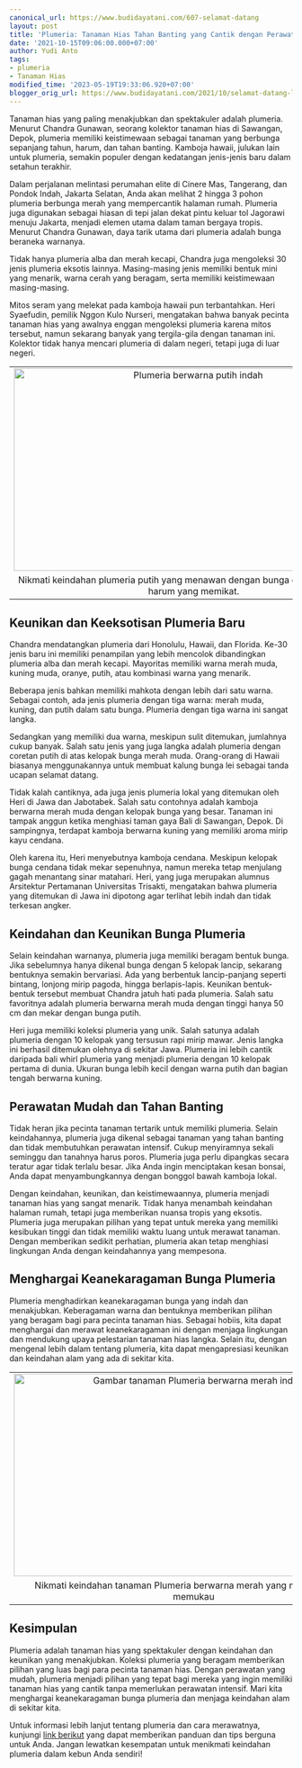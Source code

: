 ```yaml
---
canonical_url: https://www.budidayatani.com/607-selamat-datang
layout: post
title: 'Plumeria: Tanaman Hias Tahan Banting yang Cantik dengan Perawatan Mudah!'
date: '2021-10-15T09:06:00.000+07:00'
author: Yudi Anto
tags:
- plumeria
- Tanaman Hias
modified_time: '2023-05-19T19:33:06.920+07:00'
blogger_orig_url: https://www.budidayatani.com/2021/10/selamat-datang-lei-teranyar.html
---
```


<p>Tanaman hias yang paling menakjubkan dan spektakuler adalah plumeria. Menurut Chandra Gunawan, seorang kolektor tanaman hias di Sawangan, Depok, plumeria memiliki keistimewaan sebagai tanaman yang berbunga sepanjang tahun, harum, dan tahan banting. Kamboja hawaii, julukan lain untuk plumeria, semakin populer dengan kedatangan jenis-jenis baru dalam setahun terakhir.</p><p>Dalam perjalanan melintasi perumahan elite di Cinere Mas, Tangerang, dan Pondok Indah, Jakarta Selatan, Anda akan melihat 2 hingga 3 pohon plumeria berbunga merah yang mempercantik halaman rumah. Plumeria juga digunakan sebagai hiasan di tepi jalan dekat pintu keluar tol Jagorawi menuju Jakarta, menjadi elemen utama dalam taman bergaya tropis. Menurut Chandra Gunawan, daya tarik utama dari plumeria adalah bunga beraneka warnanya.</p><p>Tidak hanya plumeria alba dan merah kecapi, Chandra juga mengoleksi 30 jenis plumeria eksotis lainnya. Masing-masing jenis memiliki bentuk mini yang menarik, warna cerah yang beragam, serta memiliki keistimewaan masing-masing.</p><p>Mitos seram yang melekat pada kamboja hawaii pun terbantahkan. Heri Syaefudin, pemilik Nggon Kulo Nurseri, mengatakan bahwa banyak pecinta tanaman hias yang awalnya enggan mengoleksi plumeria karena mitos tersebut, namun sekarang banyak yang tergila-gila dengan tanaman ini. Kolektor tidak hanya mencari plumeria di dalam negeri, tetapi juga di luar negeri.</p><table align="center" cellpadding="0" cellspacing="0" class="tr-caption-container" style="margin-left: auto; margin-right: auto;"><tbody><tr><td style="text-align: center;"><a href="https://blogger.googleusercontent.com/img/b/R29vZ2xl/AVvXsEhqCqLJQW0M2Fgi73641zjuSdQHyGrnXonVSB7YKRSr4tM8I16M5Bz9v4usq_LUVKuQpE1Y7v4L_CP59rHv0oZs4vPj6ASnFSLhkIOoP02P6Y1JGni5DdE4WG39KR7HimjdRfyX8GWRdUj14GFEnD8k-p1xuf9_C_YgLbRNEK2x-hkOVvwRkSlNjLdh9Q/s2133/plumeria1.jpg" imageanchor="1" style="margin-left: auto; margin-right: auto;"><img alt="Plumeria berwarna putih indah" border="0" data-original-height="1200" data-original-width="2133" height="360" src="https://blogger.googleusercontent.com/img/b/R29vZ2xl/AVvXsEhqCqLJQW0M2Fgi73641zjuSdQHyGrnXonVSB7YKRSr4tM8I16M5Bz9v4usq_LUVKuQpE1Y7v4L_CP59rHv0oZs4vPj6ASnFSLhkIOoP02P6Y1JGni5DdE4WG39KR7HimjdRfyX8GWRdUj14GFEnD8k-p1xuf9_C_YgLbRNEK2x-hkOVvwRkSlNjLdh9Q/w640-h360/plumeria1.jpg" title="Plumeria Putih Indah - Bunga Eksotis dengan Aroma Harum" width="640" /></a></td></tr><tr><td class="tr-caption" style="text-align: center;">Nikmati keindahan plumeria putih yang menawan dengan bunga eksotis dan aroma harum yang memikat.</td></tr></tbody></table><h2>Keunikan dan Keeksotisan Plumeria Baru</h2><p>Chandra mendatangkan plumeria dari Honolulu, Hawaii, dan Florida. Ke-30 jenis baru ini memiliki penampilan yang lebih mencolok dibandingkan plumeria alba dan merah kecapi. Mayoritas memiliki warna merah muda, kuning muda, oranye, putih, atau kombinasi warna yang menarik.</p><p>Beberapa jenis bahkan memiliki mahkota dengan lebih dari satu warna. Sebagai contoh, ada jenis plumeria dengan tiga warna: merah muda, kuning, dan putih dalam satu bunga. Plumeria dengan tiga warna ini sangat langka.</p><p>Sedangkan yang memiliki dua warna, meskipun sulit ditemukan, jumlahnya cukup banyak. Salah satu jenis yang juga langka adalah plumeria dengan coretan putih di atas kelopak bunga merah muda. Orang-orang di Hawaii biasanya menggunakannya untuk membuat kalung bunga lei sebagai tanda ucapan selamat datang.</p><p>Tidak kalah cantiknya, ada juga jenis plumeria lokal yang ditemukan oleh Heri di Jawa dan Jabotabek. Salah satu contohnya adalah kamboja berwarna merah muda dengan kelopak bunga yang besar. Tanaman ini tampak anggun ketika menghiasi taman gaya Bali di Sawangan, Depok. Di sampingnya, terdapat kamboja berwarna kuning yang memiliki aroma mirip kayu cendana.</p><p>Oleh karena itu, Heri menyebutnya kamboja cendana. Meskipun kelopak bunga cendana tidak mekar sepenuhnya, namun mereka tetap menjulang gagah menantang sinar matahari. Heri, yang juga merupakan alumnus Arsitektur Pertamanan Universitas Trisakti, mengatakan bahwa plumeria yang ditemukan di Jawa ini dipotong agar terlihat lebih indah dan tidak terkesan angker.</p><h2>Keindahan dan Keunikan Bunga Plumeria</h2><p>Selain keindahan warnanya, plumeria juga memiliki beragam bentuk bunga. Jika sebelumnya hanya dikenal bunga dengan 5 kelopak lancip, sekarang bentuknya semakin bervariasi. Ada yang berbentuk lancip-panjang seperti bintang, lonjong mirip pagoda, hingga berlapis-lapis. Keunikan bentuk-bentuk tersebut membuat Chandra jatuh hati pada plumeria. Salah satu favoritnya adalah plumeria berwarna merah muda dengan tinggi hanya 50 cm dan mekar dengan bunga putih.</p><p>Heri juga memiliki koleksi plumeria yang unik. Salah satunya adalah plumeria dengan 10 kelopak yang tersusun rapi mirip mawar. Jenis langka ini berhasil ditemukan olehnya di sekitar Jawa. Plumeria ini lebih cantik daripada bali whirl plumeria yang menjadi plumeria dengan 10 kelopak pertama di dunia. Ukuran bunga lebih kecil dengan warna putih dan bagian tengah berwarna kuning.</p><h2>Perawatan Mudah dan Tahan Banting</h2><p>Tidak heran jika pecinta tanaman tertarik untuk memiliki plumeria. Selain keindahannya, plumeria juga dikenal sebagai tanaman yang tahan banting dan tidak membutuhkan perawatan intensif. Cukup menyiramnya sekali seminggu dan tanahnya harus poros. Plumeria juga perlu dipangkas secara teratur agar tidak terlalu besar. Jika Anda ingin menciptakan kesan bonsai, Anda dapat menyambungkannya dengan bonggol bawah kamboja lokal.</p><p>Dengan keindahan, keunikan, dan keistimewaannya, plumeria menjadi tanaman hias yang sangat menarik. Tidak hanya menambah keindahan halaman rumah, tetapi juga memberikan nuansa tropis yang eksotis. Plumeria juga merupakan pilihan yang tepat untuk mereka yang memiliki kesibukan tinggi dan tidak memiliki waktu luang untuk merawat tanaman. Dengan memberikan sedikit perhatian, plumeria akan tetap menghiasi lingkungan Anda dengan keindahannya yang mempesona.</p><h2>Menghargai Keanekaragaman Bunga Plumeria</h2><p>Plumeria menghadirkan keanekaragaman bunga yang indah dan menakjubkan. Keberagaman warna dan bentuknya memberikan pilihan yang beragam bagi para pecinta tanaman hias. Sebagai hobiis, kita dapat menghargai dan merawat keanekaragaman ini dengan menjaga lingkungan dan mendukung upaya pelestarian tanaman hias langka. Selain itu, dengan mengenal lebih dalam tentang plumeria, kita dapat mengapresiasi keunikan dan keindahan alam yang ada di sekitar kita.</p><table align="center" cellpadding="0" cellspacing="0" class="tr-caption-container" style="margin-left: auto; margin-right: auto;"><tbody><tr><td style="text-align: center;"><a href="https://blogger.googleusercontent.com/img/b/R29vZ2xl/AVvXsEgr5KStoJiK1OrBT84iKOPxenI38YroVYS2nt_5eIJt5g6xUh1mMYp8Guf5Pt2pdOm0N4-hZ57qVvjGMQ0jYCQrsIvTbc9k-y9n1qvx9J8MGnOAkLnHSYd9jd775B3B8tizEHwYHZDWfkloypPGbGXVXRyhSZslvPFg2dhI6kzGTLW_qPhlsiGHcpGBLg/s2133/plumeria.jpg" imageanchor="1" style="margin-left: auto; margin-right: auto;"><img alt="Gambar tanaman Plumeria berwarna merah indah" border="0" data-original-height="1200" data-original-width="2133" height="360" src="https://blogger.googleusercontent.com/img/b/R29vZ2xl/AVvXsEgr5KStoJiK1OrBT84iKOPxenI38YroVYS2nt_5eIJt5g6xUh1mMYp8Guf5Pt2pdOm0N4-hZ57qVvjGMQ0jYCQrsIvTbc9k-y9n1qvx9J8MGnOAkLnHSYd9jd775B3B8tizEHwYHZDWfkloypPGbGXVXRyhSZslvPFg2dhI6kzGTLW_qPhlsiGHcpGBLg/w640-h360/plumeria.jpg" title="Plumeria Merah Indah - Tanaman dengan Bunga Merah Memukau" width="640" /></a></td></tr><tr><td class="tr-caption" style="text-align: center;">Nikmati keindahan tanaman Plumeria berwarna merah yang memiliki bunga memukau</td></tr></tbody></table><h2>Kesimpulan</h2><p>Plumeria adalah tanaman hias yang spektakuler dengan keindahan dan keunikan yang menakjubkan. Koleksi plumeria yang beragam memberikan pilihan yang luas bagi para pecinta tanaman hias. Dengan perawatan yang mudah, plumeria menjadi pilihan yang tepat bagi mereka yang ingin memiliki tanaman hias yang cantik tanpa memerlukan perawatan intensif. Mari kita menghargai keanekaragaman bunga plumeria dan menjaga keindahan alam di sekitar kita.</p><p>Untuk informasi lebih lanjut tentang plumeria dan cara merawatnya, kunjungi <a href="https://www.budidayatani.com/search/label/plumeria">link berikut</a> yang dapat memberikan panduan dan tips berguna untuk Anda. Jangan lewatkan kesempatan untuk menikmati keindahan plumeria dalam kebun Anda sendiri!</p>